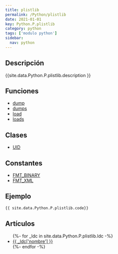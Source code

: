 ```yaml
---
title: plistlib
permalink: /Python/plistlib
date: 2021-01-01
key: Python.P.plistlib
category: python
tags: ['modulo python']
sidebar: 
  nav: python
---
```


## Descripción
{{site.data.Python.P.plistlib.description }}

## Funciones
* [dump](/Python/plistlib/dump/)
* [dumps](/Python/plistlib/dumps/)
* [load](/Python/plistlib/load/)
* [loads](/Python/plistlib/loads/)

## Clases
* [UID](/Python/plistlib/UID/)

## Constantes
* [FMT_BINARY](/Python/plistlib/FMT_BINARY/)
* [FMT_XML](/Python/plistlib/FMT_XML/)

## Ejemplo
~~~python
{{ site.data.Python.P.plistlib.code}}
~~~

## Artículos
<ul>
{%- for _ldc in site.data.Python.P.plistlib.ldc -%}
   <li>
       <a href="{{_ldc['url'] }}">{{ _ldc['nombre'] }}</a>
   </li>
{%- endfor -%}
</ul>
